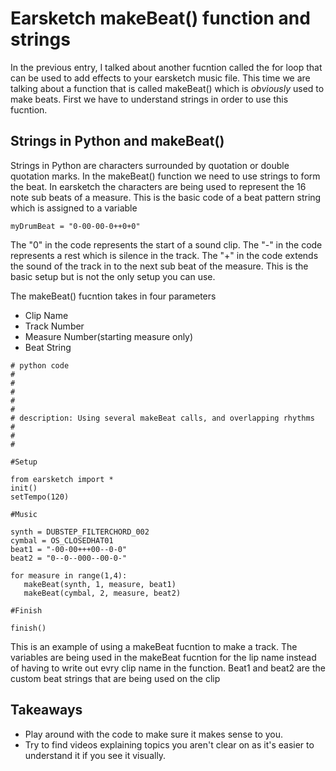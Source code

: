 # Earsketch makeBeat() function and strings


In the previous entry, I talked about another fucntion called the for loop that can be used to add effects to your earsketch music file.
This time we are talking about a function that is called makeBeat() which is *obviously* used to make beats. First we have to understand strings
in order to use this fucntion.

## Strings in Python and makeBeat()

Strings in Python are characters surrounded by quotation or double quotation marks. In the makeBeat() function we need to use strings to 
form the beat. In earsketch the characters are being used to represent the 16 note sub beats of a measure. This is the basic code of a beat pattern string which
is assigned to a variable
```
myDrumBeat = "0-00-00-0++0+0"

```
The "0" in the code represents the start of a sound clip. The "-" in the code represents a rest which is silence in the track.
The "+" in the code extends the sound of the track in to the next sub beat of the measure. This is the basic setup but is not the only
setup you can use.

The makeBeat() fucntion takes in four parameters

- Clip Name
- Track Number
- Measure Number(starting measure only)
- Beat String 

```
# python code
#
# 
#
# 
#
# description: Using several makeBeat calls, and overlapping rhythms
#
#
#

#Setup

from earsketch import *
init()
setTempo(120)

#Music

synth = DUBSTEP_FILTERCHORD_002
cymbal = OS_CLOSEDHAT01
beat1 = "-00-00+++00--0-0"
beat2 = "0--0--000--00-0-"

for measure in range(1,4):
   makeBeat(synth, 1, measure, beat1)
   makeBeat(cymbal, 2, measure, beat2)

#Finish

finish()

```
This is an example of using a makeBeat fucntion to make a track. The variables are being used in the makeBeat fucntion for the lip name instead of having
to write out evry clip name in the function. Beat1 and beat2 are the custom beat strings that are being used on the clip


## Takeaways
- Play around with the code to make sure it makes sense to you. 
- Try to find videos explaining topics you aren't clear on as it's easier to understand it if you see it visually.


